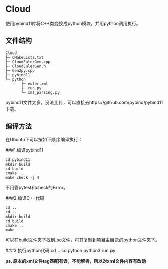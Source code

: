 # Cloud

使用pybind11库将C++类变换成python模块，并用python调用执行。
## 文件结构
```
Cloud
├─ CMakeLists.txt
├─ CloudEulerGen.cpp
├─ CloudEulerGen.h
├─ Gen2py.cpp
├─ pybind11
└─ python
       ├─ euler.xml
       ├─ run.py
       └─ xml_parsing.py
```
pybind11文件太多，没法上传，可以直接去https://github.com/pybind/pybind11 下载。

## 编译方法

在Ubuntu下可以按如下顺序编译执行：

###1.编译pybind11

    cd pybind11
    mkdir build
    cd build
    cmake ..
    make check -j 4
不用管pytest和check的Error。

###2.编译C++代码

    cd ..
    cd ..
    mkdir build
    cd build
    cmake ..
    make
可以在build文件夹下找到.so文件，将其复制到项目主目录的python文件夹下。

###3.执行python代码
    cd ..
    cd python
    python3 run.py

**ps. 原本的xml文件tag匹配有误，不能解析，所以对xml文件内容有改动**
